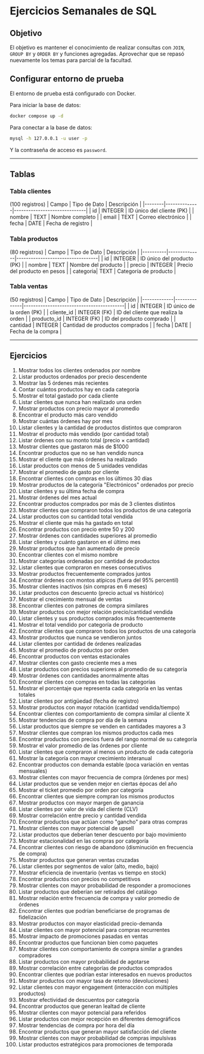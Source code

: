 # Ejercicios Semanales de SQL

## Objetivo
El objetivo es mantener el conocimiento de realizar consultas con `JOIN`, `GROUP BY` y `ORDER BY` y funciones agregadas. Aprovechar que se repasó nuevamente los temas para parcial de la facultad.

## Configurar entorno de prueba

El entorno de prueba está configurado con Docker.

Para iniciar la base de datos:
```bash
docker compose up -d
```

Para conectar a la base de datos:
```bash
mysql -h 127.0.0.1 -u user -p 
```

Y la contraseña de acceso es `password`.

---

## Tablas
### Tabla clientes
(100 registros)
| Campo  | Tipo de Dato | Descripción                  |
|--------|--------------|------------------------------|
| id     | INTEGER      | ID único del cliente (PK)    |
| nombre | TEXT         | Nombre completo              |
| email  | TEXT         | Correo electrónico           |
| fecha  | DATE         | Fecha de registro            |


### Tabla productos
(80 registros)
| Campo    | Tipo de Dato | Descripción                      |
|----------|--------------|----------------------------------|
| id       | INTEGER      | ID único del producto (PK)       |
| nombre   | TEXT         | Nombre del producto              |
| precio   | INTEGER      | Precio del producto en pesos     |
| categoria| TEXT         | Categoría de producto            |

### Tabla ventas
(50 registros)
| Campo       | Tipo de Dato | Descripción                              |
|-------------|--------------|------------------------------------------|
| id          | INTEGER      | ID único de la orden (PK)                |
| cliente_id  | INTEGER (FK) | ID del cliente que realiza la orden      |
| producto_id | INTEGER (FK) | ID del producto comprado                 |
| cantidad    | INTEGER      | Cantidad de productos comprados          |
| fecha       | DATE         | Fecha de la compra                       |

---

## Ejercicios

1. Mostrar todos los clientes ordenados por nombre  
2. Listar productos ordenados por precio descendente  
3. Mostrar las 5 órdenes más recientes  
4. Contar cuántos productos hay en cada categoría  
5. Mostrar el total gastado por cada cliente  
6. Listar clientes que nunca han realizado una orden  
7. Mostrar productos con precio mayor al promedio  
8. Encontrar el producto más caro vendido  
9. Mostrar cuántas órdenes hay por mes  
10. Listar clientes y la cantidad de productos distintos que compraron  
11. Mostrar el producto más vendido (por cantidad total)  
12. Listar órdenes con su monto total (precio × cantidad)  
13. Mostrar clientes que gastaron más de $1000  
14. Encontrar productos que no se han vendido nunca  
15. Mostrar el cliente que más órdenes ha realizado  
16. Listar productos con menos de 5 unidades vendidas  
17. Mostrar el promedio de gasto por cliente  
18. Encontrar clientes con compras en los últimos 30 días  
19. Mostrar productos de la categoría "Electrónicos" ordenados por precio  
20. Listar clientes y su última fecha de compra  
21. Mostrar órdenes del mes actual  
22. Encontrar productos comprados por más de 3 clientes distintos  
23. Mostrar clientes que compraron todos los productos de una categoría  
24. Listar productos con su cantidad total vendida  
25. Mostrar el cliente que más ha gastado en total  
26. Encontrar productos con precio entre 50 y 200  
27. Mostrar órdenes con cantidades superiores al promedio  
28. Listar clientes y cuánto gastaron en el último mes  
29. Mostrar productos que han aumentado de precio  
30. Encontrar clientes con el mismo nombre  
31. Mostrar categorías ordenadas por cantidad de productos  
32. Listar clientes que compraron en meses consecutivos  
33. Mostrar productos frecuentemente comprados juntos  
34. Encontrar órdenes con montos atípicos (fuera del 95% percentil)  
35. Mostrar clientes inactivos (sin compras en 6 meses)  
36. Listar productos con descuento (precio actual vs histórico)  
37. Mostrar el crecimiento mensual de ventas  
38. Encontrar clientes con patrones de compra similares  
39. Mostrar productos con mejor relación precio/cantidad vendida  
40. Listar clientes y sus productos comprados más frecuentemente  
41. Mostrar el total vendido por categoría de producto  
42. Encontrar clientes que compraron todos los productos de una categoría  
43. Mostrar productos que nunca se vendieron juntos  
44. Listar clientes por cantidad de órdenes realizadas  
45. Mostrar el promedio de productos por orden  
46. Encontrar productos con ventas estacionales  
47. Mostrar clientes con gasto creciente mes a mes  
48. Listar productos con precios superiores al promedio de su categoría  
49. Mostrar órdenes con cantidades anormalmente altas  
50. Encontrar clientes con compras en todas las categorías  
51. Mostrar el porcentaje que representa cada categoría en las ventas totales  
52. Listar clientes por antigüedad (fecha de registro)  
53. Mostrar productos con mayor rotación (cantidad vendida/tiempo)  
54. Encontrar clientes con comportamiento de compra similar al cliente X  
55. Mostrar tendencias de compra por día de la semana  
56. Listar productos que siempre se venden en cantidades mayores a 3  
57. Mostrar clientes que compran los mismos productos cada mes  
58. Encontrar productos con precios fuera del rango normal de su categoría  
59. Mostrar el valor promedio de las órdenes por cliente  
60. Listar clientes que compraron al menos un producto de cada categoría  
61. Mostrar la categoría con mayor crecimiento interanual  
62. Encontrar productos con demanda estable (poca variación en ventas mensuales)  
63. Mostrar clientes con mayor frecuencia de compra (órdenes por mes)  
64. Listar productos que se venden mejor en ciertas épocas del año  
65. Mostrar el ticket promedio por orden por categoría  
66. Encontrar clientes que siempre compran los mismos productos  
67. Mostrar productos con mayor margen de ganancia  
68. Listar clientes por valor de vida del cliente (CLV)  
69. Mostrar correlación entre precio y cantidad vendida  
70. Encontrar productos que actúan como "gancho" para otras compras  
71. Mostrar clientes con mayor potencial de upsell  
72. Listar productos que deberían tener descuento por bajo movimiento  
73. Mostrar estacionalidad en las compras por categoría  
74. Encontrar clientes con riesgo de abandono (disminución en frecuencia de compra)  
75. Mostrar productos que generan ventas cruzadas  
76. Listar clientes por segmentos de valor (alto, medio, bajo)  
77. Mostrar eficiencia de inventario (ventas vs tiempo en stock)  
78. Encontrar productos con precios no competitivos  
79. Mostrar clientes con mayor probabilidad de responder a promociones  
80. Listar productos que deberían ser retirados del catálogo  
81. Mostrar relación entre frecuencia de compra y valor promedio de órdenes  
82. Encontrar clientes que podrían beneficiarse de programas de fidelización  
83. Mostrar productos con mayor elasticidad precio-demanda  
84. Listar clientes con mayor potencial para compras recurrentes  
85. Mostrar impacto de promociones pasadas en ventas  
86. Encontrar productos que funcionan bien como paquetes  
87. Mostrar clientes con comportamiento de compra similar a grandes compradores  
88. Listar productos con mayor probabilidad de agotarse  
89. Mostrar correlación entre categorías de productos comprados  
90. Encontrar clientes que podrían estar interesados en nuevos productos  
91. Mostrar productos con mayor tasa de retorno (devoluciones)  
92. Listar clientes con mayor engagement (interacción con múltiples productos)  
93. Mostrar efectividad de descuentos por categoría  
94. Encontrar productos que generan lealtad de cliente  
95. Mostrar clientes con mayor potencial para referidos  
96. Listar productos con mejor recepción en diferentes demográficos  
97. Mostrar tendencias de compra por hora del día  
98. Encontrar productos que generan mayor satisfacción del cliente  
99. Mostrar clientes con mayor probabilidad de compras impulsivas  
100. Listar productos estratégicos para promociones de temporada  
